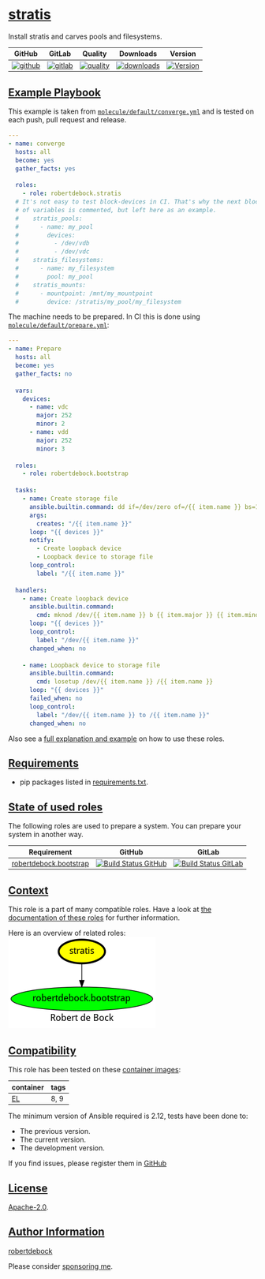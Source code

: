 # [stratis](#stratis)

Install stratis and carves pools and filesystems.

|GitHub|GitLab|Quality|Downloads|Version|
|------|------|-------|---------|-------|
|[![github](https://github.com/robertdebock/ansible-role-stratis/workflows/Ansible%20Molecule/badge.svg)](https://github.com/robertdebock/ansible-role-stratis/actions)|[![gitlab](https://gitlab.com/robertdebock-iac/ansible-role-stratis/badges/master/pipeline.svg)](https://gitlab.com/robertdebock-iac/ansible-role-stratis)|[![quality](https://img.shields.io/ansible/quality/40309)](https://galaxy.ansible.com/robertdebock/stratis)|[![downloads](https://img.shields.io/ansible/role/d/40309)](https://galaxy.ansible.com/robertdebock/stratis)|[![Version](https://img.shields.io/github/release/robertdebock/ansible-role-stratis.svg)](https://github.com/robertdebock/ansible-role-stratis/releases/)|

## [Example Playbook](#example-playbook)

This example is taken from [`molecule/default/converge.yml`](https://github.com/robertdebock/ansible-role-stratis/blob/master/molecule/default/converge.yml) and is tested on each push, pull request and release.

```yaml
---
- name: converge
  hosts: all
  become: yes
  gather_facts: yes

  roles:
    - role: robertdebock.stratis
  # It's not easy to test block-devices in CI. That's why the next block
  # of variables is commented, but left here as an example.
  #    stratis_pools:
  #      - name: my_pool
  #        devices:
  #          - /dev/vdb
  #          - /dev/vdc
  #    stratis_filesystems:
  #      - name: my_filesystem
  #        pool: my_pool
  #    stratis_mounts:
  #      - mountpoint: /mnt/my_mountpoint
  #        device: /stratis/my_pool/my_filesystem
```

The machine needs to be prepared. In CI this is done using [`molecule/default/prepare.yml`](https://github.com/robertdebock/ansible-role-stratis/blob/master/molecule/default/prepare.yml):

```yaml
---
- name: Prepare
  hosts: all
  become: yes
  gather_facts: no

  vars:
    devices:
      - name: vdc
        major: 252
        minor: 2
      - name: vdd
        major: 252
        minor: 3

  roles:
    - role: robertdebock.bootstrap

  tasks:
    - name: Create storage file
      ansible.builtin.command: dd if=/dev/zero of=/{{ item.name }} bs=1M count=1K
      args:
        creates: "/{{ item.name }}"
      loop: "{{ devices }}"
      notify:
        - Create loopback device
        - Loopback device to storage file
      loop_control:
        label: "/{{ item.name }}"

  handlers:
    - name: Create loopback device
      ansible.builtin.command:
        cmd: mknod /dev/{{ item.name }} b {{ item.major }} {{ item.minor }}
      loop: "{{ devices }}"
      loop_control:
        label: "/dev/{{ item.name }}"
      changed_when: no

    - name: Loopback device to storage file
      ansible.builtin.command:
        cmd: losetup /dev/{{ item.name }} /{{ item.name }}
      loop: "{{ devices }}"
      failed_when: no
      loop_control:
        label: "/dev/{{ item.name }} to /{{ item.name }}"
      changed_when: no
```

Also see a [full explanation and example](https://robertdebock.nl/how-to-use-these-roles.html) on how to use these roles.


## [Requirements](#requirements)

- pip packages listed in [requirements.txt](https://github.com/robertdebock/ansible-role-stratis/blob/master/requirements.txt).

## [State of used roles](#state-of-used-roles)

The following roles are used to prepare a system. You can prepare your system in another way.

| Requirement | GitHub | GitLab |
|-------------|--------|--------|
|[robertdebock.bootstrap](https://galaxy.ansible.com/robertdebock/bootstrap)|[![Build Status GitHub](https://github.com/robertdebock/ansible-role-bootstrap/workflows/Ansible%20Molecule/badge.svg)](https://github.com/robertdebock/ansible-role-bootstrap/actions)|[![Build Status GitLab](https://gitlab.com/robertdebock-iac/ansible-role-bootstrap/badges/master/pipeline.svg)](https://gitlab.com/robertdebock-iac/ansible-role-bootstrap)|

## [Context](#context)

This role is a part of many compatible roles. Have a look at [the documentation of these roles](https://robertdebock.nl/) for further information.

Here is an overview of related roles:
![dependencies](https://raw.githubusercontent.com/robertdebock/ansible-role-stratis/png/requirements.png "Dependencies")

## [Compatibility](#compatibility)

This role has been tested on these [container images](https://hub.docker.com/u/robertdebock):

|container|tags|
|---------|----|
|[EL](https://hub.docker.com/repository/docker/robertdebock/enterpriselinux/general)|8, 9|

The minimum version of Ansible required is 2.12, tests have been done to:

- The previous version.
- The current version.
- The development version.

If you find issues, please register them in [GitHub](https://github.com/robertdebock/ansible-role-stratis/issues)

## [License](#license)

[Apache-2.0](https://github.com/robertdebock/ansible-role-stratis/blob/master/LICENSE).

## [Author Information](#author-information)

[robertdebock](https://robertdebock.nl/)

Please consider [sponsoring me](https://github.com/sponsors/robertdebock).
